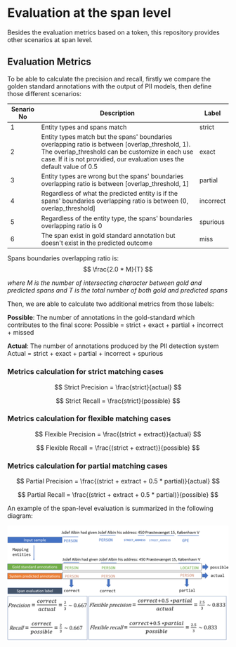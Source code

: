 # Evaluation at the span level
Besides the evaluation metrics based on a token, this repository provides other scenarios at span level. 

## Evaluation Metrics
To be able to calculate the precision and recall, firstly we compare the golden standard annotations with the output of PII models, then define those different scenarios:


| Senario No | Description | Label |
| ---------- | ----------- | ----- |
| 1 | Entity types and spans match | strict |
| 2 | Entity types match but the spans' boundaries overlapping ratio is between [overlap_threshold, 1). The overlap_threshold can be customize in each use case. If it is not providied, our evaluation uses the default value of 0.5 | exact |
| 3 | Entity types are wrong but the spans' boundaries overlapping ratio is between [overlap_threshold, 1] | partial |
| 4 | Regardless of what the predicted entity is if the spans' boundaries overlapping ratio is between (0, overlap_threshold] | incorrect |
| 5 | Regardless of the entity type, the spans' boundaries overlapping ratio is 0 | spurious |
| 6 | The span exist in gold standard annotation but doesn't exist in the predicted outcome | miss |

 Spans boundaries overlapping ratio is:
 $$ \frac{2.0 * M}{T} $$
    
<i>where M is the number of intersecting character between gold and predicted spans and T is the total number of both gold and predicted spans</i>

Then, we are able to calculate two additional metrics from those labels:

<b>Possible</b>: The number of annotations in the gold-standard which contributes to the final score:
    Possible = strict + exact + partial + incorrect + missed

<b>Actual</b>: The number of annotations produced by the PII detection system
    Actual = strict + exact + partial + incorrect + spurious

### Metrics calculation for strict matching cases
$$ Strict Precision = \frac{strict}{actual} $$

$$ Strict Recall = \frac{strict}{possible} $$

### Metrics calculation for flexible matching cases
$$ Flexible Precision = \frac{(strict + extract)}{actual} $$

$$ Flexible Recall = \frac{(strict + extract)}{possible} $$

### Metrics calculation for partial matching cases
$$ Partial Precision = \frac{(strict + extract + 0.5 * partial)}{actual} $$

$$ Partial Recall = \frac{(strict + extract + 0.5 * partial)}{possible} $$


An example of the span-level evaluation is summarized in the following diagram:

![span-evaluator](span-evaluator.PNG)